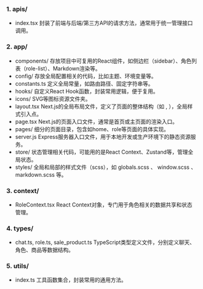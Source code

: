 ### 1. apis/
- index.tsx 封装了前端与后端/第三方API的请求方法，通常用于统一管理接口调用。
### 2. app/
- components/ 存放项目中可复用的React组件，如侧边栏（sidebar）、角色列表（role-list）、Markdown渲染等。
- config/ 存放全局配置相关的代码，比如主题、环境变量等。
- constants.ts 定义全局常量，如路由路径、固定字符串等。
- hooks/ 自定义React Hook函数，封装常用逻辑，便于复用。
- icons/ SVG等图标资源文件夹。
- layout.tsx Next.js的全局布局文件，定义了页面的整体结构（如 <html> , <body> ），全局样式引入点。
- page.tsx Next.js的页面入口文件，通常是首页或主页面的渲染入口。
- pages/ 细分的页面目录，包含如home、role等页面的具体实现。
- server.js Express服务器入口文件，用于本地开发或生产环境下的静态资源服务。
- store/ 状态管理相关代码，可能用的是React Context、Zustand等，管理全局状态。
- styles/ 全局和局部的样式文件（scss），如 globals.scss 、 window.scss 、 markdown.scss 等。
### 3. context/
- RoleContext.tsx React Context对象，专门用于角色相关的数据共享和状态管理。
### 4. types/
- chat.ts, role.ts, sale_product.ts TypeScript类型定义文件，分别定义聊天、角色、商品等数据结构。
### 5. utils/
- index.ts 工具函数集合，封装常用的通用方法。